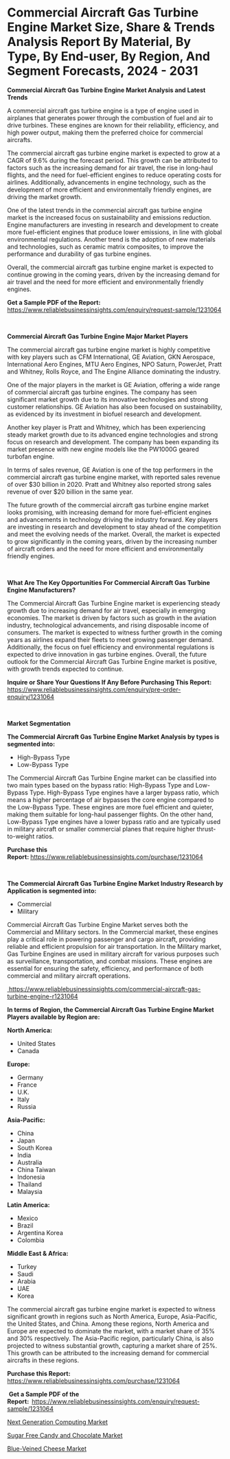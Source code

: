 <p><h1>Commercial Aircraft Gas Turbine Engine Market Size, Share & Trends Analysis Report By Material, By Type, By End-user, By Region, And Segment Forecasts, 2024 - 2031</h1></p><p><strong>Commercial Aircraft Gas Turbine Engine Market Analysis and Latest Trends</strong></p>
<p><p>A commercial aircraft gas turbine engine is a type of engine used in airplanes that generates power through the combustion of fuel and air to drive turbines. These engines are known for their reliability, efficiency, and high power output, making them the preferred choice for commercial aircrafts.</p><p>The commercial aircraft gas turbine engine market is expected to grow at a CAGR of 9.6% during the forecast period. This growth can be attributed to factors such as the increasing demand for air travel, the rise in long-haul flights, and the need for fuel-efficient engines to reduce operating costs for airlines. Additionally, advancements in engine technology, such as the development of more efficient and environmentally friendly engines, are driving the market growth.</p><p>One of the latest trends in the commercial aircraft gas turbine engine market is the increased focus on sustainability and emissions reduction. Engine manufacturers are investing in research and development to create more fuel-efficient engines that produce lower emissions, in line with global environmental regulations. Another trend is the adoption of new materials and technologies, such as ceramic matrix composites, to improve the performance and durability of gas turbine engines.</p><p>Overall, the commercial aircraft gas turbine engine market is expected to continue growing in the coming years, driven by the increasing demand for air travel and the need for more efficient and environmentally friendly engines.</p></p>
<p><strong>Get a Sample PDF of the Report:&nbsp;</strong> <a href="https://www.reliablebusinessinsights.com/enquiry/request-sample/1231064">https://www.reliablebusinessinsights.com/enquiry/request-sample/1231064</a></p>
<p>&nbsp;</p>
<p><strong>Commercial Aircraft Gas Turbine Engine Major Market Players</strong></p>
<p><p>The commercial aircraft gas turbine engine market is highly competitive with key players such as CFM International, GE Aviation, GKN Aerospace, International Aero Engines, MTU Aero Engines, NPO Saturn, PowerJet, Pratt and Whitney, Rolls Royce, and The Engine Alliance dominating the industry. </p><p>One of the major players in the market is GE Aviation, offering a wide range of commercial aircraft gas turbine engines. The company has seen significant market growth due to its innovative technologies and strong customer relationships. GE Aviation has also been focused on sustainability, as evidenced by its investment in biofuel research and development.</p><p>Another key player is Pratt and Whitney, which has been experiencing steady market growth due to its advanced engine technologies and strong focus on research and development. The company has been expanding its market presence with new engine models like the PW1000G geared turbofan engine.</p><p>In terms of sales revenue, GE Aviation is one of the top performers in the commercial aircraft gas turbine engine market, with reported sales revenue of over $30 billion in 2020. Pratt and Whitney also reported strong sales revenue of over $20 billion in the same year.</p><p>The future growth of the commercial aircraft gas turbine engine market looks promising, with increasing demand for more fuel-efficient engines and advancements in technology driving the industry forward. Key players are investing in research and development to stay ahead of the competition and meet the evolving needs of the market. Overall, the market is expected to grow significantly in the coming years, driven by the increasing number of aircraft orders and the need for more efficient and environmentally friendly engines.</p></p>
<p>&nbsp;</p>
<p><strong>What Are The Key Opportunities For Commercial Aircraft Gas Turbine Engine Manufacturers?</strong></p>
<p><p>The Commercial Aircraft Gas Turbine Engine market is experiencing steady growth due to increasing demand for air travel, especially in emerging economies. The market is driven by factors such as growth in the aviation industry, technological advancements, and rising disposable income of consumers. The market is expected to witness further growth in the coming years as airlines expand their fleets to meet growing passenger demand. Additionally, the focus on fuel efficiency and environmental regulations is expected to drive innovation in gas turbine engines. Overall, the future outlook for the Commercial Aircraft Gas Turbine Engine market is positive, with growth trends expected to continue.</p></p>
<p><strong>Inquire or Share Your Questions If Any Before Purchasing This Report:</strong> <a href="https://www.reliablebusinessinsights.com/enquiry/pre-order-enquiry/1231064">https://www.reliablebusinessinsights.com/enquiry/pre-order-enquiry/1231064</a></p>
<p>&nbsp;</p>
<p><strong>Market Segmentation</strong></p>
<p><strong>The Commercial Aircraft Gas Turbine Engine Market Analysis by types is segmented into:</strong></p>
<p><ul><li>High-Bypass Type</li><li>Low-Bypass Type</li></ul></p>
<p><p>The Commercial Aircraft Gas Turbine Engine market can be classified into two main types based on the bypass ratio: High-Bypass Type and Low-Bypass Type. High-Bypass Type engines have a larger bypass ratio, which means a higher percentage of air bypasses the core engine compared to the Low-Bypass Type. These engines are more fuel efficient and quieter, making them suitable for long-haul passenger flights. On the other hand, Low-Bypass Type engines have a lower bypass ratio and are typically used in military aircraft or smaller commercial planes that require higher thrust-to-weight ratios.</p></p>
<p><strong>Purchase this Report:&nbsp;</strong><a href="https://www.reliablebusinessinsights.com/purchase/1231064">https://www.reliablebusinessinsights.com/purchase/1231064</a></p>
<p>&nbsp;</p>
<p><strong>The Commercial Aircraft Gas Turbine Engine Market Industry Research by Application is segmented into:</strong></p>
<p><ul><li>Commercial</li><li>Military</li></ul></p>
<p><p>Commercial Aircraft Gas Turbine Engine Market serves both the Commercial and Military sectors. In the Commercial market, these engines play a critical role in powering passenger and cargo aircraft, providing reliable and efficient propulsion for air transportation. In the Military market, Gas Turbine Engines are used in military aircraft for various purposes such as surveillance, transportation, and combat missions. These engines are essential for ensuring the safety, efficiency, and performance of both commercial and military aircraft operations.</p></p>
<p><a href="https://www.reliablebusinessinsights.com/commercial-aircraft-gas-turbine-engine-r1231064">&nbsp;https://www.reliablebusinessinsights.com/commercial-aircraft-gas-turbine-engine-r1231064</a></p>
<p><strong>In terms of Region, the Commercial Aircraft Gas Turbine Engine Market Players available by Region are:</strong></p>
<p>
    <p> <strong> North America: </strong>
        <ul>
            <li>United States</li>
            <li>Canada</li>
        </ul>
        </p> 
    <p> <strong> Europe: </strong>
        <ul>
            <li>Germany</li>
            <li>France</li>
            <li>U.K.</li>
            <li>Italy</li>
            <li>Russia</li>
        </ul>
        </p> 
    <p> <strong> Asia-Pacific: </strong>
        <ul>
            <li>China</li>
            <li>Japan</li>
            <li>South Korea</li>
            <li>India</li>
            <li>Australia</li>
            <li>China Taiwan</li>
            <li>Indonesia</li>
            <li>Thailand</li>
            <li>Malaysia</li>
        </ul>
        </p> 
    <p> <strong> Latin America: </strong>
        <ul>
            <li>Mexico</li>
            <li>Brazil</li>
            <li>Argentina Korea</li>
            <li>Colombia</li>
        </ul>
        </p> 
    <p> <strong> Middle East & Africa: </strong>
        <ul>
            <li>Turkey</li>
            <li>Saudi</li>
            <li>Arabia</li>
            <li>UAE</li>
            <li>Korea</li>
        </ul>
    </p>
    </p>
<p><p>The commercial aircraft gas turbine engine market is expected to witness significant growth in regions such as North America, Europe, Asia-Pacific, the United States, and China. Among these regions, North America and Europe are expected to dominate the market, with a market share of 35% and 30% respectively. The Asia-Pacific region, particularly China, is also projected to witness substantial growth, capturing a market share of 25%. This growth can be attributed to the increasing demand for commercial aircrafts in these regions.</p></p>
<p><strong>Purchase this Report: </strong><a href="https://www.reliablebusinessinsights.com/purchase/1231064">https://www.reliablebusinessinsights.com/purchase/1231064</a></p>
<p>&nbsp;<strong>Get a Sample PDF of the Report:&nbsp;&nbsp;</strong><a href="https://www.reliablebusinessinsights.com/enquiry/request-sample/1231064">https://www.reliablebusinessinsights.com/enquiry/request-sample/1231064</a></p>
<p><strong></strong></p>
<p><p><a href="https://view.publitas.com/reportprime-1/next-generation-computing-market-global-market-insights-and-sales-trends-2024-to-2031/">Next Generation Computing Market</a></p><p><a href="https://github.com/belaayi865/Market-Research-Report-List-1/blob/main/sugar-free-candy-and-chocolate-market.md">Sugar Free Candy and Chocolate Market</a></p><p><a href="https://github.com/daveutchsj/Market-Research-Report-List-1/blob/main/blue-veined-cheese-market.md">Blue-Veined Cheese Market</a></p></p>